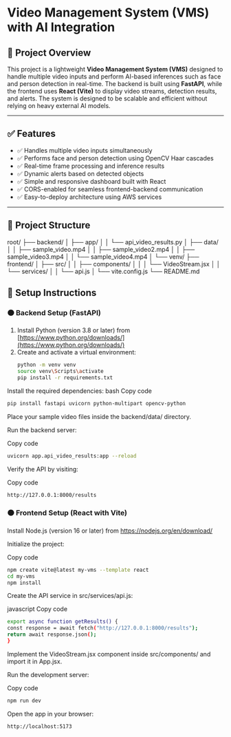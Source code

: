 # Video Management System (VMS) with AI Integration

## 📖 Project Overview

This project is a lightweight **Video Management System (VMS)** designed to handle multiple video inputs and perform AI-based inferences such as face and person detection in real-time. The backend is built using **FastAPI**, while the frontend uses **React (Vite)** to display video streams, detection results, and alerts. The system is designed to be scalable and efficient without relying on heavy external AI models.

---

## ✅ Features

- ✅ Handles multiple video inputs simultaneously
- ✅ Performs face and person detection using OpenCV Haar cascades
- ✅ Real-time frame processing and inference results
- ✅ Dynamic alerts based on detected objects
- ✅ Simple and responsive dashboard built with React
- ✅ CORS-enabled for seamless frontend-backend communication
- ✅ Easy-to-deploy architecture using AWS services

---

## 📂 Project Structure

root/
├── backend/
│ ├── app/
│ │ └── api_video_results.py
│ ├── data/
│ │ ├── sample_video.mp4
│ │ ├── sample_video2.mp4
│ │ ├── sample_video3.mp4
│ │ └── sample_video4.mp4
│ └── venv/
├── frontend/
│ ├── src/
│ │ ├── components/
│ │ │ └── VideoStream.jsx
│ │ └── services/
│ │ └── api.js
│ └── vite.config.js
└── README.md

## 🚀 Setup Instructions

### 🟠 Backend Setup (FastAPI)

1. Install Python (version 3.8 or later) from [https://www.python.org/downloads/](https://www.python.org/downloads/)
2. Create and activate a virtual environment:
   ```bash
   python -m venv venv
   source venv\Scripts\activate
   pip install -r requirements.txt
   ```
Install the required dependencies:
bash
Copy code

```bash
pip install fastapi uvicorn python-multipart opencv-python
```

Place your sample video files inside the backend/data/ directory.

Run the backend server:

Copy code

```bash
uvicorn app.api_video_results:app --reload
```

Verify the API by visiting:

Copy code

```bash
http://127.0.0.1:8000/results
```

### 🟠 Frontend Setup (React with Vite)

Install Node.js (version 16 or later) from https://nodejs.org/en/download/

Initialize the project:

Copy code

```bash
npm create vite@latest my-vms --template react
cd my-vms
npm install
```

Create the API service in src/services/api.js:

javascript
Copy code

```bash
export async function getResults() {
const response = await fetch("http://127.0.0.1:8000/results");
return await response.json();
}
```

Implement the VideoStream.jsx component inside src/components/ and import it in App.jsx.

Run the development server:

Copy code

```bash
npm run dev
```

Open the app in your browser:

```bash
http://localhost:5173
```
